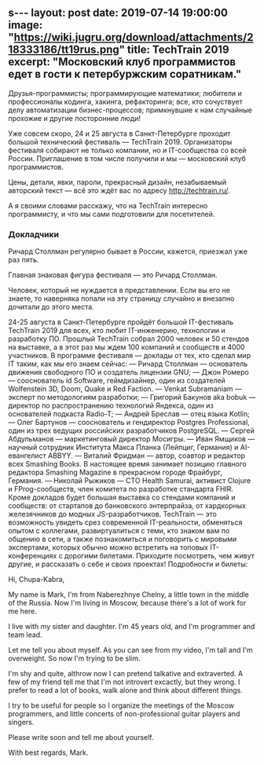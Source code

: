 s---
layout: post
date: 2019-07-14 19:00:00
image: "https://wiki.jugru.org/download/attachments/218333186/tt19rus.png"
title: TechTrain 2019
excerpt: "Московский клуб программистов едет в гости к петербуржским соратникам."
---

Друзья-программисты; программирующие математики; любители и профессионалы кодинга, хакинга, рефакторинга; все, кто сочуствует делу автоматизации бизнес-процессов; примкнувшие к нам случайные прохожие и другие посторонние люди!

Уже совсем скоро, 24 и 25 августа в Санкт-Петербурге проходит большой технический фестиваль&nbsp;&mdash; TechTrain 2019. Организаторы фестиваля собирают не только компании, но и IT-сообщества со всей России. Приглашение в том числе получили и мы&nbsp;&mdash; московский клуб программистов.

Цены, детали, явки, пароли, прекрасный дизайн, незабываемый авторский текст&nbsp;&mdash; всё это ждёт вас по адресу http://techtrain.ru/.

А я своими словами расскажу, что на TechTrain интересно программисту, и что мы сами подготовили для посетителей.

### Докладчики

Ричард Столлман регулярно бывает в России, кажется, приезжал уже раз пять. 

Главная знаковая фигура фестиваля&nbsp;&mdash; это Ричард Столлман.

Человек, который не нуждается в представлении. Если вы его не знаете, то наверняка попали на эту страницу случайно и внезапно дочитали до этого места.



24-25 августа в Санкт-Петербурге пройдёт большой IT-фестиваль TechTrain 2019 для всех, кто любит IT-инженерию, технологии и разработку ПО.
Прошлый TechTrain собрал 2000 человек и 50 стендов на выставке, а в этот раз мы ждем 100 компаний и сообществ и 4000 участников. 
В программе фестиваля — доклады от тех, кто сделал мир IT таким, как мы его знаем сейчас:
— Ричард Столлман — основатель движения свободного ПО и создатель лицензии GNU;
— Джон Ромеро — сооснователь id Software, геймдизайнер, один из создателей Wolfenstein 3D, Doom, Quake и Red Faction.
— Venkat Subramaniam — эксперт по методологиям разработки;
— Григорий Бакунов aka bobuk — директор по распространению технологий Яндекса, один из основателей подкаста Radio-T;
— Андрей Бреслав — отец языка Kotlin;
— Олег Бартунов — сооснователь и гендиректор Postgres Professional, один из трех ведущих российских разработчиков PostgreSQL.
— Сергей Абдульманов — маркетинговый директор Мосигры.
— Иван Ямщиков — научный сотрудник Института Макса Планка (Лейпциг, Германия) и AI-евангелист ABBYY.
— Виталий Фридман — автор, соавтор и редактор всех Smashing Books. В настоящее время занимает позицию главного редактора Smashing Magazine в прекрасном городе Фрайбург, Германия.
— Николай Рыжиков — CTO Health Samurai, активист Clojure и FProg-сообществ, член комитета по разработке стандарта FHIR.
Кроме докладов будет большая выставка со стендами компаний и сообществ: от стартапов до банковского энтерпрайза, от хардкорных железячников до модных JS-разработчиков.
TechTrain — это возможность увидеть срез современной IT-реальности, обменяться опытом с коллегами, развиртуалиться с теми, кто знаком вам по общению в сети, а также познакомиться и поговорить с мировыми экспертами, которых обычно можно встретить на топовых IT-конференциях с дорогими билетами.
Приходите посмотреть, чем живут другие, и рассказать о себе и своих проектах!
Подробности и билеты: 


Hi, Chupa-Kabra,

My name is Mark, I'm from Naberezhnye Chelny, a little town in the middle of the Russia. Now I'm living in Moscow, because there's a lot of work for me here.

I live with my sister and daughter. I'm 45 years old, and I'm programmer and team lead.

Let me tell you about myself. As you can see from my video, I'm tall and I'm overweight. So now I'm trying to be slim.

I'm shy and quite, althrow now I can pretend talkative and extraverted. A few of my friend tell me that I'm not introvert excactly, but they wrong. I prefer to read a lot of books, walk alone and think about different things.

I try to be useful for people so I organize the meetings of the Moscow programmers, and little concerts of non-professional guitar players and singers.

Please write soon and tell me about yourself.

With best regards,
  Mark.